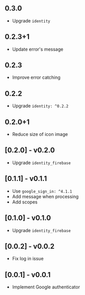 ## 0.3.0

- Upgrade `identity`

## 0.2.3+1

* Update error's message

## 0.2.3

* Improve error catching

## 0.2.2

* Upgrade `identity: ^0.2.2`

## 0.2.0+1

* Reduce size of icon image

## [0.2.0] - v0.2.0

* Upgrade `identity_firebase`

## [0.1.1] - v0.1.1

* Use `google_sign_in: ^4.1.1`
* Add message when processing
* Add scopes

## [0.1.0] - v0.1.0

* Upgrade `identity_firebase`

## [0.0.2] - v0.0.2

* Fix log in issue

## [0.0.1] - v0.0.1

* Implement Google authenticator